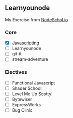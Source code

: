 ## Learnyounode 

My Exercise from [NodeSchol.io](http://nodeschool.io/)

### Core

- [x] [Javascripting](/javascripting/)
- [ ] Learnyounode
- [ ] git-it
- [ ] stream-adventure

### Electives
- [ ] Functional Javascript
- [ ] Shader School
- [ ] Level Me Up Scotty!
- [ ] Bytewiser
- [ ] ExpressWorks
- [ ] Bug Clinic
